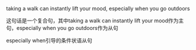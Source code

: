 taking a walk can instantly lift your mood, especially when you go outdoors

这句话是一个复合句，其中taking a walk can instantly lift your mood作为主句，especially when you go outdoors作为从句

especially when引导的条件状语从句

